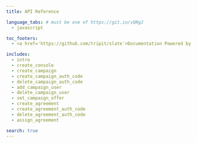 ```yaml
---
title: API Reference

language_tabs: # must be one of https://git.io/vQNgJ
  - javascript

toc_footers:
  - <a href='https://github.com/tripit/slate'>Documentation Powered by Slate</a>

includes:
  - intro
  - create_console
  - create_campaign
  - create_campaign_auth_code
  - delete_campaign_auth_code
  - add_campaign_user
  - delete_campaign_user
  - set_campaign_offer
  - create_agreement
  - create_agreement_auth_code
  - delete_agreement_auth_code
  - assign_agreement

search: true
---
```


